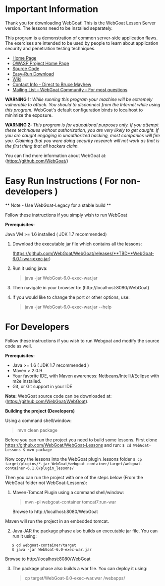 # Important Information

Thank you for downloading WebGoat! This is the WebGoat Lesson Server version.  The lessons need to be installed separately.

This program is a demonstration of common server-side application flaws. The
exercises are intended to be used by people to learn about application security and
penetration testing techniques.

* [Home Page](http://webgoat.github.io)
* [OWASP Project Home Page](http://www.owasp.org/index.php/Category:OWASP_WebGoat_Project)
* [Source Code](https://github.com/WebGoat/WebGoat)
* [Easy-Run Download](https://github.com/WebGoat/WebGoat/releases/**TBD**)
* [Wiki](https://github.com/WebGoat/WebGoat/wiki)
* [Contact Info - Direct to Bruce Mayhew](webgoat@owasp.org)
* [Mailing List - WebGoat Community - For most questions](owasp-webgoat@lists.owasp.org) 

**WARNING 1:** *While running this program your machine will be extremely
vulnerable to attack. You should to disconnect from the Internet while using
this program.*  WebGoat's default configuration binds to localhost to minimize 
the exposure.

**WARNING 2:** *This program is for educational purposes only. If you attempt
these techniques without authorization, you are very likely to get caught. If
you are caught engaging in unauthorized hacking, most companies will fire you.
Claiming that you were doing security research will not work as that is the
first thing that all hackers claim.*

You can find more information about WebGoat at:
(https://github.com/WebGoat/)


# Easy Run Instructions ( For non-developers )

** Note - Use WebGoat-Legacy for a stable build **

Follow these instructions if you simply wish to run WebGoat

**Prerequisites:** 

Java VM >= 1.6 installed ( JDK 1.7 recommended)

1. Download the executable jar file which contains all the lessons:

    (https://github.com/WebGoat/WebGoat/releases/**TBD**WebGoat-6.0.1-war-exec.jar)

2. Run it using java:

    > java -jar WebGoat-6.0-exec-war.jar

3. Then navigate in your browser to: (http://localhost:8080/WebGoat)

4. If you would like to change the port or other options, use:

    > java -jar WebGoat-6.0-exec-war.jar --help


# For Developers

Follow these instructions if you wish to run Webgoat and modify the source code as well.

**Prerequisites:**

* Java >= 1.6 ( JDK 1.7 recommended )
* Maven > 2.0.9
* Your favorite IDE, with Maven awareness: Netbeans/IntelliJ/Eclipse with m2e installed.
* Git, or Git support in your IDE
        
**Note:** WebGoat source code can be downloaded at: (https://github.com/WebGoat/WebGoat).


**Building the project (Developers)**

Using a command shell/window:

   > mvn clean package

Before you can run the project you need to build some lessons. First clone https://github.com/WebGoat/WebGoat-Lessons and run:
    ```
    $ cd WebGoat-Lessons
    $ mvn package
    ```
    
Now copy the lessons into the WebGoat plugin_lessons folder
	```
    $ cp target/plugins/*.jar WebGoat/webgoat-container/target/webgoat-container-6.1.0/plugin_lessons/
    ```

Then you can run the project with one of the steps below (From the WebGoat folder not WebGoat-Lessons):

1. Maven-Tomcat Plugin
   using a command shell/window:

   > mvn -pl webgoat-container tomcat7:run-war
   
   Browse to http://localhost:8080/WebGoat


Maven will run the project in an embedded tomcat.

2. Java JAR
   the package phase also builds an executable jar file. You can run it using:

```
   $ cd webgoat-container/target
   $ java -jar WebGoat-6.0-exec-war.jar 
```

   Browse to http://localhost:8080/WebGoat
    

3. The package phase also builds a war file. You can deploy it using:

    > cp target/WebGoat-6.0-exec-war.war <tomcat>/webapps/
